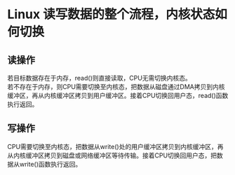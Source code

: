 # Linux 读写数据的整个流程，内核状态如何切换

## 读操作

若目标数据存在于内存，read()则直接读取，CPU无需切换内核态。  
若不存在于内存，则CPU需要切换至内核态，把数据从磁盘通过DMA拷贝到内核缓冲区，再从内核缓冲区拷贝到用户缓冲区。接着CPU切换回用户态，read()函数执行返回。

## 写操作

CPU需要切换至内核态，把数据从write()处的用户缓冲区拷贝到内核缓冲区，再从内核缓冲区拷贝到磁盘或网络缓冲区等待传输。接着CPU切换回用户态，把数据从write()函数执行返回。
